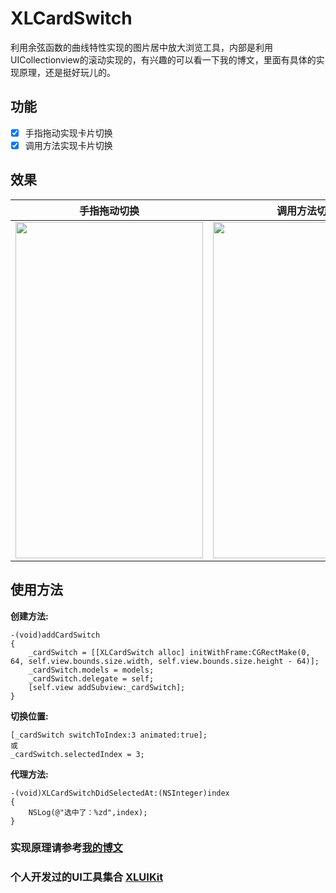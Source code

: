 # XLCardSwitch

利用余弦函数的曲线特性实现的图片居中放大浏览工具，内部是利用UICollectionview的滚动实现的，有兴趣的可以看一下我的博文，里面有具体的实现原理，还是挺好玩儿的。

## 功能

- [x] 手指拖动实现卡片切换
- [x] 调用方法实现卡片切换

## 效果 

|手指拖动切换|调用方法切换|
|:---:|:---:|
|<img src="https://github.com/mengxianliang/XLCardSwitch/blob/master/GIF/1.gif" width=300 height=538 />|<img src="https://github.com/mengxianliang/XLCardSwitch/blob/master/GIF/2.gif" width=300 height=538 />|


## 使用方法 

**创建方法:**

```objc
-(void)addCardSwitch
{
    _cardSwitch = [[XLCardSwitch alloc] initWithFrame:CGRectMake(0, 64, self.view.bounds.size.width, self.view.bounds.size.height - 64)];
    _cardSwitch.models = models;
    _cardSwitch.delegate = self;
    [self.view addSubview:_cardSwitch];
}
```

**切换位置:**

```objc
[_cardSwitch switchToIndex:3 animated:true];
或
_cardSwitch.selectedIndex = 3;
```

**代理方法:**

```objc
-(void)XLCardSwitchDidSelectedAt:(NSInteger)index
{
    NSLog(@"选中了：%zd",index);
}
```

### 实现原理请参考[我的博文](http://blog.csdn.net/u013282507/article/details/54136812) 

### 个人开发过的UI工具集合 [XLUIKit](https://github.com/mengxianliang/XLUIKit)
